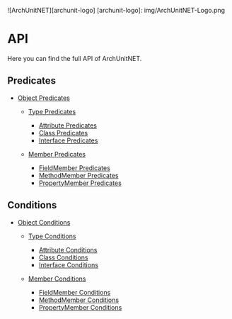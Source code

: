 ![ArchUnitNET][archunit-logo]
[archunit-logo]: img/ArchUnitNET-Logo.png

# API

Here you can find the full API of ArchUnitNET.

## Predicates

* [Object Predicates](guide/predicate/object.md)

	* [Type Predicates](guide/predicate/type.md)
		* [Attribute Predicates](guide/predicate/attribute.md)
		* [Class Predicates](guide/predicate/class.md)
		* [Interface Predicates](guide/predicate/interface.md)

	* [Member Predicates](guide/predicate/member.md)
		* [FieldMember Predicates](guide/predicate/fieldmember.md)
		* [MethodMember Predicates](guide/predicate/methodmember.md)
		* [PropertyMember Predicates](guide/predicate/propertymember.md) 


## Conditions

* [Object Conditions](guide/condition/object.md)

	* [Type Conditions](guide/condition/type.md)
		* [Attribute Conditions](guide/condition/attribute.md)
		* [Class Conditions](guide/condition/class.md)
		* [Interface Conditions](guide/condition/interface.md)

	* [Member Conditions](guide/condition/member.md)
		* [FieldMember Conditions](guide/condition/fieldmember.md)
		* [MethodMember Conditions](guide/condition/methodmember.md)
		* [PropertyMember Conditions](guide/condition/propertymember.md) 
